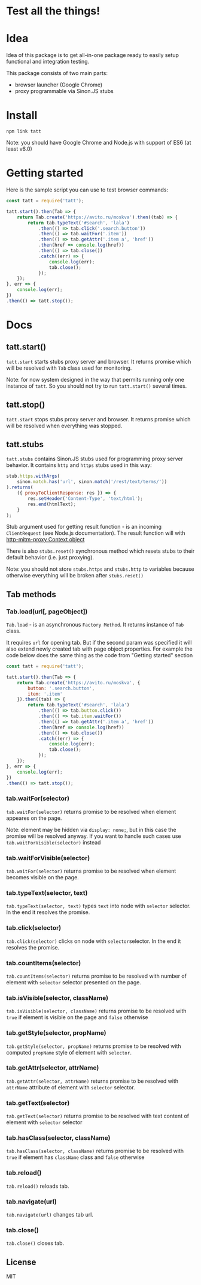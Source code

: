 # Test all the things!

# Idea

Idea of this package is to get all-in-one package ready to easily setup functional and integration testing.

This package consists of two main parts:
* browser launcher (Google Chrome)
* proxy programmable via Sinon.JS stubs

# Install

```
npm link tatt
```
Note: you should have Google Chrome and Node.js with support of ES6 (at least v6.0)

# Getting started

Here is the sample script you can use to test browser commands:

```javascript
const tatt = require('tatt');

tatt.start().then(Tab => {
    return Tab.create('https://avito.ru/moskva').then((tab) => {
        return tab.typeText('#search', 'lala')
            .then(() => tab.click('.search.button'))
            .then(() => tab.waitFor('.item'))
            .then(() => tab.getAttr('.item a', 'href'))
            .then(href => console.log(href))
            .then(() => tab.close())
            .catch((err) => {
                console.log(err);
                tab.close();
            });
    });
}, err => {
    console.log(err);
})
.then(() => tatt.stop());
```

# Docs

## tatt.start()

`tatt.start` starts stubs proxy server and browser. It returns promise which will be resolved with `Tab` class used for monitoring.

Note: for now system designed in the way that permits running only one instance of `tatt`. So you should not try to run `tatt.start()` several times.

## tatt.stop()

`tatt.start` stops stubs proxy server and browser. It returns promise which will be resolved when everything was stopped.

## tatt.stubs

`tatt.stubs` contains Sinon.JS stubs used for programming proxy server behavior. It contains `http` and `https` stubs used in this way:
```javascript
stub.https.withArgs(
    sinon.match.has('url', sinon.match('/rest/text/terms/'))
).returns(
    ({ proxyToClientResponse: res }) => {
        res.setHeader('Content-Type', 'text/html');
        res.end(htmlText);
    }
);
```

Stub argument used for getting result function - is an incoming `ClientRequest` (see Node.js documentation). The result function will with [http-mitm-proxy Context object](https://github.com/joeferner/node-http-mitm-proxy/blob/master/README.md#context)

There is also `stubs.reset()` synchronous method which resets stubs to their default behavior (i.e. just proxying).

Note: you should not store `stubs.https` and `stubs.http` to variables because otherwise everything will be broken after `stubs.reset()`

## Tab methods

### Tab.load(url[, pageObject])

`Tab.load` - is an asynchronous `Factory Method`. It returns instance of `Tab` class.

It requires `url` for opening tab. But if the second param was specified it will also extend newly created tab with page object properties. For example the code below does the same thing as the code from "Getting started" section

```javascript
const tatt = require('tatt');

tatt.start().then(Tab => {
    return Tab.create('https://avito.ru/moskva', {
        button: '.search.button',
        item: '.item'
    }).then((tab) => {
        return tab.typeText('#search', 'lala')
            .then(() => tab.button.click())
            .then(() => tab.item.waitFor())
            .then(() => tab.getAttr('.item a', 'href'))
            .then(href => console.log(href))
            .then(() => tab.close())
            .catch((err) => {
                console.log(err);
                tab.close();
            });
    });
}, err => {
    console.log(err);
})
.then(() => tatt.stop());
```

### tab.waitFor(selector)
`tab.waitFor(selector)` returns promise to be resolved when element appeares on the page.

Note: element may be hidden via `display: none;`, but in this case the promise will be resolved anyway. If you want to handle such cases use `tab.waitForVisible(selector)` instead
### tab.waitForVisible(selector)
`tab.waitFor(selector)` returns promise to be resolved when element becomes visible on the page.
### tab.typeText(selector, text)
`tab.typeText(selector, text)` types `text` into node with `selector` selector. In the end it resolves the promise.
### tab.click(selector)
`tab.click(selector)` clicks on node with `selector`selector. In the end it resolves the promise.
### tab.countItems(selector)
`tab.countItems(selector)` returns promise to be resolved with number of element with `selector` selector presented on the page.
### tab.isVisible(selector, className)
`tab.isVisible(selector, className)`  returns promise to be resolved with `true` if element is visible on the page and `false` otherwise
### tab.getStyle(selector, propName)
`tab.getStyle(selector, propName)` returns promise to be resolved with computed `propName` style of element with `selector`.
### tab.getAttr(selector, attrName)
`tab.getAttr(selector, attrName)` returns promise to be resolved with `attrName` attribute of element with `selector` selector.
### tab.getText(selector)
`tab.getText(selector)` returns promise to be resolved with text content of element with `selector` selector
### tab.hasClass(selector, className)
`tab.hasClass(selector, className)` returns promise to be resolved with `true` if element has `className` class and `false` otherwise
### tab.reload()
`tab.reload()` reloads tab.
### tab.navigate(url)
`tab.navigate(url)` changes tab url.
### tab.close()
`tab.close()` closes tab.

## License

MIT
